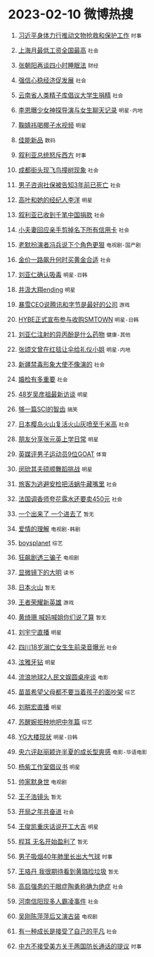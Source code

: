 # 2023-02-10 微博热搜 
1. [习近平身体力行推动文物抢救和保护工作](https://m.weibo.cn/search?containerid=100103type%3D1%26t%3D10%26q%3D%23%E4%B9%A0%E8%BF%91%E5%B9%B3%E8%BA%AB%E4%BD%93%E5%8A%9B%E8%A1%8C%E6%8E%A8%E5%8A%A8%E6%96%87%E7%89%A9%E6%8A%A2%E6%95%91%E5%92%8C%E4%BF%9D%E6%8A%A4%E5%B7%A5%E4%BD%9C%23&stream_entry_id=51&isnewpage=1&extparam=seat%3D1%26cate%3D10103%26dgr%3D0%26filter_type%3Drealtimehot%26pos%3D0%26c_type%3D51%26stream_entry_id%3D51%26display_time%3D1675969442%26pre_seqid%3D1675969442548031884115&luicode=10000011&lfid=106003type%3D25%26t%3D3%26disable_hot%3D1%26filter_type%3Drealtimehot) `时事` 

2. [上海月最低工资全国最高](https://m.weibo.cn/search?containerid=100103type%3D1%26t%3D10%26q%3D%23%E4%B8%8A%E6%B5%B7%E6%9C%88%E6%9C%80%E4%BD%8E%E5%B7%A5%E8%B5%84%E5%85%A8%E5%9B%BD%E6%9C%80%E9%AB%98%23&stream_entry_id=31&isnewpage=1&extparam=seat%3D1%26lcate%3D5001%26realpos%3D1%26dgr%3D0%26c_type%3D31%26filter_type%3Drealtimehot%26band_rank%3D1%26cate%3D5001%26q%3D%2523%25E4%25B8%258A%25E6%25B5%25B7%25E6%259C%2588%25E6%259C%2580%25E4%25BD%258E%25E5%25B7%25A5%25E8%25B5%2584%25E5%2585%25A8%25E5%259B%25BD%25E6%259C%2580%25E9%25AB%2598%2523%26pos%3D0%26flag%3D1%26stream_entry_id%3D31%26display_time%3D1675969442%26pre_seqid%3D1675969442548031884115&luicode=10000011&lfid=106003type%3D25%26t%3D3%26disable_hot%3D1%26filter_type%3Drealtimehot) `社会` 

3. [张朝阳再谈四小时睡眠法](https://m.weibo.cn/search?containerid=100103type%3D1%26t%3D10%26q%3D%23%E5%BC%A0%E6%9C%9D%E9%98%B3%E5%86%8D%E8%B0%88%E5%9B%9B%E5%B0%8F%E6%97%B6%E7%9D%A1%E7%9C%A0%E6%B3%95%23&stream_entry_id=31&isnewpage=1&extparam=seat%3D1%26lcate%3D5001%26realpos%3D2%26dgr%3D0%26c_type%3D31%26filter_type%3Drealtimehot%26band_rank%3D2%26cate%3D5001%26q%3D%2523%25E5%25BC%25A0%25E6%259C%259D%25E9%2598%25B3%25E5%2586%258D%25E8%25B0%2588%25E5%259B%259B%25E5%25B0%258F%25E6%2597%25B6%25E7%259D%25A1%25E7%259C%25A0%25E6%25B3%2595%2523%26pos%3D1%26flag%3D0%26stream_entry_id%3D31%26display_time%3D1675969442%26pre_seqid%3D1675969442548031884115&luicode=10000011&lfid=106003type%3D25%26t%3D3%26disable_hot%3D1%26filter_type%3Drealtimehot) `财经` 

4. [强信心稳经济促发展](https://m.weibo.cn/search?containerid=100103type%3D1%26t%3D10%26q%3D%23%E5%BC%BA%E4%BF%A1%E5%BF%83%E7%A8%B3%E7%BB%8F%E6%B5%8E%E4%BF%83%E5%8F%91%E5%B1%95%23&stream_entry_id=31&isnewpage=1&extparam=seat%3D1%26lcate%3D5001%26realpos%3D3%26dgr%3D0%26c_type%3D31%26filter_type%3Drealtimehot%26band_rank%3D3%26cate%3D5001%26q%3D%2523%25E5%25BC%25BA%25E4%25BF%25A1%25E5%25BF%2583%25E7%25A8%25B3%25E7%25BB%258F%25E6%25B5%258E%25E4%25BF%2583%25E5%258F%2591%25E5%25B1%2595%2523%26pos%3D2%26flag%3D0%26stream_entry_id%3D31%26display_time%3D1675969442%26pre_seqid%3D1675969442548031884115&luicode=10000011&lfid=106003type%3D25%26t%3D3%26disable_hot%3D1%26filter_type%3Drealtimehot) `社会` 

5. [云南省人类精子库倡议大学生捐精](https://m.weibo.cn/search?containerid=100103type%3D1%26t%3D10%26q%3D%23%E4%BA%91%E5%8D%97%E7%9C%81%E4%BA%BA%E7%B1%BB%E7%B2%BE%E5%AD%90%E5%BA%93%E5%80%A1%E8%AE%AE%E5%A4%A7%E5%AD%A6%E7%94%9F%E6%8D%90%E7%B2%BE%23&stream_entry_id=31&isnewpage=1&extparam=seat%3D1%26lcate%3D5001%26realpos%3D4%26dgr%3D0%26c_type%3D31%26filter_type%3Drealtimehot%26band_rank%3D4%26cate%3D5001%26q%3D%2523%25E4%25BA%2591%25E5%258D%2597%25E7%259C%2581%25E4%25BA%25BA%25E7%25B1%25BB%25E7%25B2%25BE%25E5%25AD%2590%25E5%25BA%2593%25E5%2580%25A1%25E8%25AE%25AE%25E5%25A4%25A7%25E5%25AD%25A6%25E7%2594%259F%25E6%258D%2590%25E7%25B2%25BE%2523%26pos%3D3%26flag%3D2%26stream_entry_id%3D31%26display_time%3D1675969442%26pre_seqid%3D1675969442548031884115&luicode=10000011&lfid=106003type%3D25%26t%3D3%26disable_hot%3D1%26filter_type%3Drealtimehot) `社会` 

6. [李恩曝少女神探导演与女生聊天记录](https://m.weibo.cn/search?containerid=100103type%3D1%26t%3D10%26q%3D%23%E6%9D%8E%E6%81%A9%E6%9B%9D%E5%B0%91%E5%A5%B3%E7%A5%9E%E6%8E%A2%E5%AF%BC%E6%BC%94%E4%B8%8E%E5%A5%B3%E7%94%9F%E8%81%8A%E5%A4%A9%E8%AE%B0%E5%BD%95%23&stream_entry_id=31&isnewpage=1&extparam=seat%3D1%26lcate%3D5001%26realpos%3D5%26dgr%3D0%26c_type%3D31%26filter_type%3Drealtimehot%26band_rank%3D5%26cate%3D5001%26q%3D%2523%25E6%259D%258E%25E6%2581%25A9%25E6%259B%259D%25E5%25B0%2591%25E5%25A5%25B3%25E7%25A5%259E%25E6%258E%25A2%25E5%25AF%25BC%25E6%25BC%2594%25E4%25B8%258E%25E5%25A5%25B3%25E7%2594%259F%25E8%2581%258A%25E5%25A4%25A9%25E8%25AE%25B0%25E5%25BD%2595%2523%26pos%3D4%26flag%3D0%26stream_entry_id%3D31%26display_time%3D1675969442%26pre_seqid%3D1675969442548031884115&luicode=10000011&lfid=106003type%3D25%26t%3D3%26disable_hot%3D1%26filter_type%3Drealtimehot) `明星-内地` 

7. [鞠婧祎喝椰子水视频](https://m.weibo.cn/search?containerid=100103type%3D1%26t%3D10%26q%3D%23%E9%9E%A0%E5%A9%A7%E7%A5%8E%E5%96%9D%E6%A4%B0%E5%AD%90%E6%B0%B4%E8%A7%86%E9%A2%91%23&stream_entry_id=31&isnewpage=1&extparam=seat%3D1%26lcate%3D5001%26realpos%3D6%26dgr%3D0%26c_type%3D31%26filter_type%3Drealtimehot%26band_rank%3D6%26cate%3D5001%26q%3D%2523%25E9%259E%25A0%25E5%25A9%25A7%25E7%25A5%258E%25E5%2596%259D%25E6%25A4%25B0%25E5%25AD%2590%25E6%25B0%25B4%25E8%25A7%2586%25E9%25A2%2591%2523%26pos%3D5%26flag%3D0%26stream_entry_id%3D31%26display_time%3D1675969442%26pre_seqid%3D1675969442548031884115&luicode=10000011&lfid=106003type%3D25%26t%3D3%26disable_hot%3D1%26filter_type%3Drealtimehot) `明星` 

8. [佳能新品](https://m.weibo.cn/search?containerid=100103type%3D1%26t%3D10%26q%3D%23%E4%BD%B3%E8%83%BD%E6%96%B0%E5%93%81%23&stream_entry_id=31&isnewpage=1&extparam=seat%3D1%26topic_ad%3D1%26dgr%3D0%26lcate%3D5001%26filter_type%3Drealtimehot%26c_type%3D31%26band_rank%3D7%26cate%3D5001%26adid%3D179567%26q%3D%2523%25E4%25BD%25B3%25E8%2583%25BD%25E6%2596%25B0%25E5%2593%2581%2523%26pos%3D6%26stream_entry_id%3D31%26display_time%3D1675969442%26pre_seqid%3D1675969442548031884115&luicode=10000011&lfid=106003type%3D25%26t%3D3%26disable_hot%3D1%26filter_type%3Drealtimehot) `数码` 

9. [叙利亚总统怒斥西方](https://m.weibo.cn/search?containerid=100103type%3D1%26t%3D10%26q%3D%23%E5%8F%99%E5%88%A9%E4%BA%9A%E6%80%BB%E7%BB%9F%E6%80%92%E6%96%A5%E8%A5%BF%E6%96%B9%23&stream_entry_id=31&isnewpage=1&extparam=seat%3D1%26lcate%3D5001%26realpos%3D7%26dgr%3D0%26c_type%3D31%26filter_type%3Drealtimehot%26band_rank%3D7%26cate%3D5001%26q%3D%2523%25E5%258F%2599%25E5%2588%25A9%25E4%25BA%259A%25E6%2580%25BB%25E7%25BB%259F%25E6%2580%2592%25E6%2596%25A5%25E8%25A5%25BF%25E6%2596%25B9%2523%26pos%3D7%26flag%3D1%26stream_entry_id%3D31%26display_time%3D1675969442%26pre_seqid%3D1675969442548031884115&luicode=10000011&lfid=106003type%3D25%26t%3D3%26disable_hot%3D1%26filter_type%3Drealtimehot) `时事` 

10. [成都街头现飞鸟撞树现象](https://m.weibo.cn/search?containerid=100103type%3D1%26t%3D10%26q%3D%23%E6%88%90%E9%83%BD%E8%A1%97%E5%A4%B4%E7%8E%B0%E9%A3%9E%E9%B8%9F%E6%92%9E%E6%A0%91%E7%8E%B0%E8%B1%A1%23&stream_entry_id=31&isnewpage=1&extparam=seat%3D1%26lcate%3D5001%26realpos%3D8%26dgr%3D0%26c_type%3D31%26filter_type%3Drealtimehot%26band_rank%3D8%26cate%3D5001%26q%3D%2523%25E6%2588%2590%25E9%2583%25BD%25E8%25A1%2597%25E5%25A4%25B4%25E7%258E%25B0%25E9%25A3%259E%25E9%25B8%259F%25E6%2592%259E%25E6%25A0%2591%25E7%258E%25B0%25E8%25B1%25A1%2523%26pos%3D8%26flag%3D0%26stream_entry_id%3D31%26display_time%3D1675969442%26pre_seqid%3D1675969442548031884115&luicode=10000011&lfid=106003type%3D25%26t%3D3%26disable_hot%3D1%26filter_type%3Drealtimehot) `社会` 

11. [男子咨询社保被告知3年前已死亡](https://m.weibo.cn/search?containerid=100103type%3D1%26t%3D10%26q%3D%23%E7%94%B7%E5%AD%90%E5%92%A8%E8%AF%A2%E7%A4%BE%E4%BF%9D%E8%A2%AB%E5%91%8A%E7%9F%A53%E5%B9%B4%E5%89%8D%E5%B7%B2%E6%AD%BB%E4%BA%A1%23&stream_entry_id=31&isnewpage=1&extparam=seat%3D1%26lcate%3D5001%26realpos%3D9%26dgr%3D0%26c_type%3D31%26filter_type%3Drealtimehot%26band_rank%3D9%26cate%3D5001%26q%3D%2523%25E7%2594%25B7%25E5%25AD%2590%25E5%2592%25A8%25E8%25AF%25A2%25E7%25A4%25BE%25E4%25BF%259D%25E8%25A2%25AB%25E5%2591%258A%25E7%259F%25A53%25E5%25B9%25B4%25E5%2589%258D%25E5%25B7%25B2%25E6%25AD%25BB%25E4%25BA%25A1%2523%26pos%3D9%26flag%3D0%26stream_entry_id%3D31%26display_time%3D1675969442%26pre_seqid%3D1675969442548031884115&luicode=10000011&lfid=106003type%3D25%26t%3D3%26disable_hot%3D1%26filter_type%3Drealtimehot) `社会` 

12. [高叶和她的经纪人李洋](https://m.weibo.cn/search?containerid=100103type%3D1%26t%3D10%26q%3D%23%E9%AB%98%E5%8F%B6%E5%92%8C%E5%A5%B9%E7%9A%84%E7%BB%8F%E7%BA%AA%E4%BA%BA%E6%9D%8E%E6%B4%8B%23&stream_entry_id=31&isnewpage=1&extparam=seat%3D1%26lcate%3D5001%26realpos%3D10%26dgr%3D0%26c_type%3D31%26filter_type%3Drealtimehot%26band_rank%3D10%26cate%3D5001%26q%3D%2523%25E9%25AB%2598%25E5%258F%25B6%25E5%2592%258C%25E5%25A5%25B9%25E7%259A%2584%25E7%25BB%258F%25E7%25BA%25AA%25E4%25BA%25BA%25E6%259D%258E%25E6%25B4%258B%2523%26pos%3D10%26flag%3D2%26stream_entry_id%3D31%26display_time%3D1675969442%26pre_seqid%3D1675969442548031884115&luicode=10000011&lfid=106003type%3D25%26t%3D3%26disable_hot%3D1%26filter_type%3Drealtimehot) `明星` 

13. [叙利亚已收到千笔中国捐款](https://m.weibo.cn/search?containerid=100103type%3D1%26t%3D10%26q%3D%23%E5%8F%99%E5%88%A9%E4%BA%9A%E5%B7%B2%E6%94%B6%E5%88%B0%E5%8D%83%E7%AC%94%E4%B8%AD%E5%9B%BD%E6%8D%90%E6%AC%BE%23&stream_entry_id=31&isnewpage=1&extparam=seat%3D1%26lcate%3D5001%26realpos%3D11%26dgr%3D0%26c_type%3D31%26filter_type%3Drealtimehot%26band_rank%3D11%26cate%3D5001%26q%3D%2523%25E5%258F%2599%25E5%2588%25A9%25E4%25BA%259A%25E5%25B7%25B2%25E6%2594%25B6%25E5%2588%25B0%25E5%258D%2583%25E7%25AC%2594%25E4%25B8%25AD%25E5%259B%25BD%25E6%258D%2590%25E6%25AC%25BE%2523%26pos%3D11%26flag%3D0%26stream_entry_id%3D31%26display_time%3D1675969442%26pre_seqid%3D1675969442548031884115&luicode=10000011&lfid=106003type%3D25%26t%3D3%26disable_hot%3D1%26filter_type%3Drealtimehot) `社会` 

14. [小夫妻回应亲手剪掉名下所有信用卡](https://m.weibo.cn/search?containerid=100103type%3D1%26t%3D10%26q%3D%23%E5%B0%8F%E5%A4%AB%E5%A6%BB%E5%9B%9E%E5%BA%94%E4%BA%B2%E6%89%8B%E5%89%AA%E6%8E%89%E5%90%8D%E4%B8%8B%E6%89%80%E6%9C%89%E4%BF%A1%E7%94%A8%E5%8D%A1%23&stream_entry_id=31&isnewpage=1&extparam=seat%3D1%26lcate%3D5001%26realpos%3D12%26dgr%3D0%26c_type%3D31%26filter_type%3Drealtimehot%26band_rank%3D12%26cate%3D5001%26q%3D%2523%25E5%25B0%258F%25E5%25A4%25AB%25E5%25A6%25BB%25E5%259B%259E%25E5%25BA%2594%25E4%25BA%25B2%25E6%2589%258B%25E5%2589%25AA%25E6%258E%2589%25E5%2590%258D%25E4%25B8%258B%25E6%2589%2580%25E6%259C%2589%25E4%25BF%25A1%25E7%2594%25A8%25E5%258D%25A1%2523%26pos%3D12%26flag%3D0%26stream_entry_id%3D31%26display_time%3D1675969442%26pre_seqid%3D1675969442548031884115&luicode=10000011&lfid=106003type%3D25%26t%3D3%26disable_hot%3D1%26filter_type%3Drealtimehot) `社会` 

15. [老默扮演者冯兵说下个角色更狠](https://m.weibo.cn/search?containerid=100103type%3D1%26t%3D10%26q%3D%23%E8%80%81%E9%BB%98%E6%89%AE%E6%BC%94%E8%80%85%E5%86%AF%E5%85%B5%E8%AF%B4%E4%B8%8B%E4%B8%AA%E8%A7%92%E8%89%B2%E6%9B%B4%E7%8B%A0%23&stream_entry_id=31&isnewpage=1&extparam=seat%3D1%26lcate%3D5001%26realpos%3D13%26dgr%3D0%26c_type%3D31%26filter_type%3Drealtimehot%26band_rank%3D13%26cate%3D5001%26q%3D%2523%25E8%2580%2581%25E9%25BB%2598%25E6%2589%25AE%25E6%25BC%2594%25E8%2580%2585%25E5%2586%25AF%25E5%2585%25B5%25E8%25AF%25B4%25E4%25B8%258B%25E4%25B8%25AA%25E8%25A7%2592%25E8%2589%25B2%25E6%259B%25B4%25E7%258B%25A0%2523%26pos%3D13%26flag%3D0%26stream_entry_id%3D31%26display_time%3D1675969442%26pre_seqid%3D1675969442548031884115&luicode=10000011&lfid=106003type%3D25%26t%3D3%26disable_hot%3D1%26filter_type%3Drealtimehot) `电视剧-国产剧` 

16. [金价一路飙升何时买黄金合适](https://m.weibo.cn/search?containerid=100103type%3D1%26t%3D10%26q%3D%23%E9%87%91%E4%BB%B7%E4%B8%80%E8%B7%AF%E9%A3%99%E5%8D%87%E4%BD%95%E6%97%B6%E4%B9%B0%E9%BB%84%E9%87%91%E5%90%88%E9%80%82%23&stream_entry_id=31&isnewpage=1&extparam=seat%3D1%26lcate%3D5001%26realpos%3D14%26dgr%3D0%26c_type%3D31%26filter_type%3Drealtimehot%26band_rank%3D14%26cate%3D5001%26q%3D%2523%25E9%2587%2591%25E4%25BB%25B7%25E4%25B8%2580%25E8%25B7%25AF%25E9%25A3%2599%25E5%258D%2587%25E4%25BD%2595%25E6%2597%25B6%25E4%25B9%25B0%25E9%25BB%2584%25E9%2587%2591%25E5%2590%2588%25E9%2580%2582%2523%26pos%3D14%26flag%3D0%26stream_entry_id%3D31%26display_time%3D1675969442%26pre_seqid%3D1675969442548031884115&luicode=10000011&lfid=106003type%3D25%26t%3D3%26disable_hot%3D1%26filter_type%3Drealtimehot) `社会` 

17. [刘亚仁确认吸毒](https://m.weibo.cn/search?containerid=100103type%3D1%26t%3D10%26q%3D%23%E5%88%98%E4%BA%9A%E4%BB%81%E7%A1%AE%E8%AE%A4%E5%90%B8%E6%AF%92%23&stream_entry_id=31&isnewpage=1&extparam=seat%3D1%26lcate%3D5001%26realpos%3D15%26dgr%3D0%26c_type%3D31%26filter_type%3Drealtimehot%26band_rank%3D15%26cate%3D5001%26q%3D%2523%25E5%2588%2598%25E4%25BA%259A%25E4%25BB%2581%25E7%25A1%25AE%25E8%25AE%25A4%25E5%2590%25B8%25E6%25AF%2592%2523%26pos%3D15%26flag%3D2%26stream_entry_id%3D31%26display_time%3D1675969442%26pre_seqid%3D1675969442548031884115&luicode=10000011&lfid=106003type%3D25%26t%3D3%26disable_hot%3D1%26filter_type%3Drealtimehot) `明星-日韩` 

18. [井汲大翔ending](https://m.weibo.cn/search?containerid=100103type%3D1%26t%3D10%26q%3D%23%E4%BA%95%E6%B1%B2%E5%A4%A7%E7%BF%94ending%23&stream_entry_id=31&isnewpage=1&extparam=seat%3D1%26lcate%3D5001%26realpos%3D16%26dgr%3D0%26c_type%3D31%26filter_type%3Drealtimehot%26band_rank%3D16%26cate%3D5001%26q%3D%2523%25E4%25BA%2595%25E6%25B1%25B2%25E5%25A4%25A7%25E7%25BF%2594ending%2523%26pos%3D16%26flag%3D0%26stream_entry_id%3D31%26display_time%3D1675969442%26pre_seqid%3D1675969442548031884115&luicode=10000011&lfid=106003type%3D25%26t%3D3%26disable_hot%3D1%26filter_type%3Drealtimehot) `明星` 

19. [暴雪CEO说腾讯和字节是最好的公司](https://m.weibo.cn/search?containerid=100103type%3D1%26t%3D10%26q%3D%23%E6%9A%B4%E9%9B%AACEO%E8%AF%B4%E8%85%BE%E8%AE%AF%E5%92%8C%E5%AD%97%E8%8A%82%E6%98%AF%E6%9C%80%E5%A5%BD%E7%9A%84%E5%85%AC%E5%8F%B8%23&stream_entry_id=31&isnewpage=1&extparam=seat%3D1%26lcate%3D5001%26realpos%3D17%26dgr%3D0%26c_type%3D31%26filter_type%3Drealtimehot%26band_rank%3D17%26cate%3D5001%26q%3D%2523%25E6%259A%25B4%25E9%259B%25AACEO%25E8%25AF%25B4%25E8%2585%25BE%25E8%25AE%25AF%25E5%2592%258C%25E5%25AD%2597%25E8%258A%2582%25E6%2598%25AF%25E6%259C%2580%25E5%25A5%25BD%25E7%259A%2584%25E5%2585%25AC%25E5%258F%25B8%2523%26pos%3D17%26flag%3D0%26stream_entry_id%3D31%26display_time%3D1675969442%26pre_seqid%3D1675969442548031884115&luicode=10000011&lfid=106003type%3D25%26t%3D3%26disable_hot%3D1%26filter_type%3Drealtimehot) `游戏` 

20. [HYBE正式宣布参与收购SMTOWN](https://m.weibo.cn/search?containerid=100103type%3D1%26t%3D10%26q%3D%23HYBE%E6%AD%A3%E5%BC%8F%E5%AE%A3%E5%B8%83%E5%8F%82%E4%B8%8E%E6%94%B6%E8%B4%ADSMTOWN%23&stream_entry_id=31&isnewpage=1&extparam=seat%3D1%26lcate%3D5001%26realpos%3D18%26dgr%3D0%26c_type%3D31%26filter_type%3Drealtimehot%26band_rank%3D18%26cate%3D5001%26q%3D%2523HYBE%25E6%25AD%25A3%25E5%25BC%258F%25E5%25AE%25A3%25E5%25B8%2583%25E5%258F%2582%25E4%25B8%258E%25E6%2594%25B6%25E8%25B4%25ADSMTOWN%2523%26pos%3D18%26flag%3D0%26stream_entry_id%3D31%26display_time%3D1675969442%26pre_seqid%3D1675969442548031884115&luicode=10000011&lfid=106003type%3D25%26t%3D3%26disable_hot%3D1%26filter_type%3Drealtimehot) `明星-日韩` 

21. [刘亚仁注射的异丙酚是什么药物](https://m.weibo.cn/search?containerid=100103type%3D1%26t%3D10%26q%3D%23%E5%88%98%E4%BA%9A%E4%BB%81%E6%B3%A8%E5%B0%84%E7%9A%84%E5%BC%82%E4%B8%99%E9%85%9A%E6%98%AF%E4%BB%80%E4%B9%88%E8%8D%AF%E7%89%A9%23&stream_entry_id=31&isnewpage=1&extparam=seat%3D1%26lcate%3D5001%26realpos%3D19%26dgr%3D0%26c_type%3D31%26filter_type%3Drealtimehot%26band_rank%3D19%26cate%3D5001%26q%3D%2523%25E5%2588%2598%25E4%25BA%259A%25E4%25BB%2581%25E6%25B3%25A8%25E5%25B0%2584%25E7%259A%2584%25E5%25BC%2582%25E4%25B8%2599%25E9%2585%259A%25E6%2598%25AF%25E4%25BB%2580%25E4%25B9%2588%25E8%258D%25AF%25E7%2589%25A9%2523%26pos%3D19%26flag%3D0%26stream_entry_id%3D31%26display_time%3D1675969442%26pre_seqid%3D1675969442548031884115&luicode=10000011&lfid=106003type%3D25%26t%3D3%26disable_hot%3D1%26filter_type%3Drealtimehot) `健康-其他` 

22. [张颂文曾在红毯让伞给礼仪小姐](https://m.weibo.cn/search?containerid=100103type%3D1%26t%3D10%26q%3D%23%E5%BC%A0%E9%A2%82%E6%96%87%E6%9B%BE%E5%9C%A8%E7%BA%A2%E6%AF%AF%E8%AE%A9%E4%BC%9E%E7%BB%99%E7%A4%BC%E4%BB%AA%E5%B0%8F%E5%A7%90%23&stream_entry_id=31&isnewpage=1&extparam=seat%3D1%26lcate%3D5001%26realpos%3D20%26dgr%3D0%26c_type%3D31%26filter_type%3Drealtimehot%26band_rank%3D20%26cate%3D5001%26q%3D%2523%25E5%25BC%25A0%25E9%25A2%2582%25E6%2596%2587%25E6%259B%25BE%25E5%259C%25A8%25E7%25BA%25A2%25E6%25AF%25AF%25E8%25AE%25A9%25E4%25BC%259E%25E7%25BB%2599%25E7%25A4%25BC%25E4%25BB%25AA%25E5%25B0%258F%25E5%25A7%2590%2523%26pos%3D20%26flag%3D0%26stream_entry_id%3D31%26display_time%3D1675969442%26pre_seqid%3D1675969442548031884115&luicode=10000011&lfid=106003type%3D25%26t%3D3%26disable_hot%3D1%26filter_type%3Drealtimehot) `明星-内地` 

23. [新疆禁毒形象大使不像演的](https://m.weibo.cn/search?containerid=100103type%3D1%26t%3D10%26q%3D%23%E6%96%B0%E7%96%86%E7%A6%81%E6%AF%92%E5%BD%A2%E8%B1%A1%E5%A4%A7%E4%BD%BF%E4%B8%8D%E5%83%8F%E6%BC%94%E7%9A%84%23&stream_entry_id=31&isnewpage=1&extparam=seat%3D1%26lcate%3D5001%26realpos%3D21%26dgr%3D0%26c_type%3D31%26filter_type%3Drealtimehot%26band_rank%3D21%26cate%3D5001%26q%3D%2523%25E6%2596%25B0%25E7%2596%2586%25E7%25A6%2581%25E6%25AF%2592%25E5%25BD%25A2%25E8%25B1%25A1%25E5%25A4%25A7%25E4%25BD%25BF%25E4%25B8%258D%25E5%2583%258F%25E6%25BC%2594%25E7%259A%2584%2523%26pos%3D21%26flag%3D2%26stream_entry_id%3D31%26display_time%3D1675969442%26pre_seqid%3D1675969442548031884115&luicode=10000011&lfid=106003type%3D25%26t%3D3%26disable_hot%3D1%26filter_type%3Drealtimehot) `社会` 

24. [婚检有多重要](https://m.weibo.cn/search?containerid=100103type%3D1%26t%3D10%26q%3D%23%E5%A9%9A%E6%A3%80%E6%9C%89%E5%A4%9A%E9%87%8D%E8%A6%81%23&stream_entry_id=31&isnewpage=1&extparam=seat%3D1%26lcate%3D5001%26realpos%3D22%26dgr%3D0%26c_type%3D31%26filter_type%3Drealtimehot%26band_rank%3D22%26cate%3D5001%26q%3D%2523%25E5%25A9%259A%25E6%25A3%2580%25E6%259C%2589%25E5%25A4%259A%25E9%2587%258D%25E8%25A6%2581%2523%26pos%3D22%26flag%3D0%26stream_entry_id%3D31%26display_time%3D1675969442%26pre_seqid%3D1675969442548031884115&luicode=10000011&lfid=106003type%3D25%26t%3D3%26disable_hot%3D1%26filter_type%3Drealtimehot) `社会` 

25. [48岁吴彦祖最新访谈](https://m.weibo.cn/search?containerid=100103type%3D1%26t%3D10%26q%3D%2348%E5%B2%81%E5%90%B4%E5%BD%A6%E7%A5%96%E6%9C%80%E6%96%B0%E8%AE%BF%E8%B0%88%23&stream_entry_id=31&isnewpage=1&extparam=seat%3D1%26lcate%3D5001%26realpos%3D23%26dgr%3D0%26c_type%3D31%26filter_type%3Drealtimehot%26band_rank%3D23%26cate%3D5001%26q%3D%252348%25E5%25B2%2581%25E5%2590%25B4%25E5%25BD%25A6%25E7%25A5%2596%25E6%259C%2580%25E6%2596%25B0%25E8%25AE%25BF%25E8%25B0%2588%2523%26pos%3D23%26flag%3D0%26stream_entry_id%3D31%26display_time%3D1675969442%26pre_seqid%3D1675969442548031884115&luicode=10000011&lfid=106003type%3D25%26t%3D3%26disable_hot%3D1%26filter_type%3Drealtimehot) `明星` 

26. [够一篇SCI的智齿](https://m.weibo.cn/search?containerid=100103type%3D1%26t%3D10%26q%3D%23%E5%A4%9F%E4%B8%80%E7%AF%87SCI%E7%9A%84%E6%99%BA%E9%BD%BF%23&stream_entry_id=31&isnewpage=1&extparam=seat%3D1%26lcate%3D5001%26realpos%3D24%26dgr%3D0%26c_type%3D31%26filter_type%3Drealtimehot%26band_rank%3D24%26cate%3D5001%26q%3D%2523%25E5%25A4%259F%25E4%25B8%2580%25E7%25AF%2587SCI%25E7%259A%2584%25E6%2599%25BA%25E9%25BD%25BF%2523%26pos%3D24%26flag%3D0%26stream_entry_id%3D31%26display_time%3D1675969442%26pre_seqid%3D1675969442548031884115&luicode=10000011&lfid=106003type%3D25%26t%3D3%26disable_hot%3D1%26filter_type%3Drealtimehot) `搞笑` 

27. [日本樱岛火山复活火山灰喷至千米高](https://m.weibo.cn/search?containerid=100103type%3D1%26t%3D10%26q%3D%23%E6%97%A5%E6%9C%AC%E6%A8%B1%E5%B2%9B%E7%81%AB%E5%B1%B1%E5%A4%8D%E6%B4%BB%E7%81%AB%E5%B1%B1%E7%81%B0%E5%96%B7%E8%87%B3%E5%8D%83%E7%B1%B3%E9%AB%98%23&stream_entry_id=31&isnewpage=1&extparam=seat%3D1%26lcate%3D5001%26realpos%3D25%26dgr%3D0%26c_type%3D31%26filter_type%3Drealtimehot%26band_rank%3D25%26cate%3D5001%26q%3D%2523%25E6%2597%25A5%25E6%259C%25AC%25E6%25A8%25B1%25E5%25B2%259B%25E7%2581%25AB%25E5%25B1%25B1%25E5%25A4%258D%25E6%25B4%25BB%25E7%2581%25AB%25E5%25B1%25B1%25E7%2581%25B0%25E5%2596%25B7%25E8%2587%25B3%25E5%258D%2583%25E7%25B1%25B3%25E9%25AB%2598%2523%26pos%3D25%26flag%3D0%26stream_entry_id%3D31%26display_time%3D1675969442%26pre_seqid%3D1675969442548031884115&luicode=10000011&lfid=106003type%3D25%26t%3D3%26disable_hot%3D1%26filter_type%3Drealtimehot) `社会` 

28. [朋友分享张元英上学日常](https://m.weibo.cn/search?containerid=100103type%3D1%26t%3D10%26q%3D%23%E6%9C%8B%E5%8F%8B%E5%88%86%E4%BA%AB%E5%BC%A0%E5%85%83%E8%8B%B1%E4%B8%8A%E5%AD%A6%E6%97%A5%E5%B8%B8%23&stream_entry_id=31&isnewpage=1&extparam=seat%3D1%26lcate%3D5001%26realpos%3D26%26dgr%3D0%26c_type%3D31%26filter_type%3Drealtimehot%26band_rank%3D26%26cate%3D5001%26q%3D%2523%25E6%259C%258B%25E5%258F%258B%25E5%2588%2586%25E4%25BA%25AB%25E5%25BC%25A0%25E5%2585%2583%25E8%258B%25B1%25E4%25B8%258A%25E5%25AD%25A6%25E6%2597%25A5%25E5%25B8%25B8%2523%26pos%3D26%26flag%3D0%26stream_entry_id%3D31%26display_time%3D1675969442%26pre_seqid%3D1675969442548031884115&luicode=10000011&lfid=106003type%3D25%26t%3D3%26disable_hot%3D1%26filter_type%3Drealtimehot) `明星` 

29. [英媒评男子运动员9位GOAT](https://m.weibo.cn/search?containerid=100103type%3D1%26t%3D10%26q%3D%23%E8%8B%B1%E5%AA%92%E8%AF%84%E7%94%B7%E5%AD%90%E8%BF%90%E5%8A%A8%E5%91%989%E4%BD%8DGOAT%23&stream_entry_id=31&isnewpage=1&extparam=seat%3D1%26lcate%3D5001%26realpos%3D27%26dgr%3D0%26c_type%3D31%26filter_type%3Drealtimehot%26band_rank%3D27%26cate%3D5001%26q%3D%2523%25E8%258B%25B1%25E5%25AA%2592%25E8%25AF%2584%25E7%2594%25B7%25E5%25AD%2590%25E8%25BF%2590%25E5%258A%25A8%25E5%2591%25989%25E4%25BD%258DGOAT%2523%26pos%3D27%26flag%3D0%26stream_entry_id%3D31%26display_time%3D1675969442%26pre_seqid%3D1675969442548031884115&luicode=10000011&lfid=106003type%3D25%26t%3D3%26disable_hot%3D1%26filter_type%3Drealtimehot) `体育` 

30. [闵玧其夫硕顺舞蹈挑战](https://m.weibo.cn/search?containerid=100103type%3D1%26t%3D10%26q%3D%23%E9%97%B5%E7%8E%A7%E5%85%B6%E5%A4%AB%E7%A1%95%E9%A1%BA%E8%88%9E%E8%B9%88%E6%8C%91%E6%88%98%23&stream_entry_id=31&isnewpage=1&extparam=seat%3D1%26lcate%3D5001%26realpos%3D28%26dgr%3D0%26c_type%3D31%26filter_type%3Drealtimehot%26band_rank%3D28%26cate%3D5001%26q%3D%2523%25E9%2597%25B5%25E7%258E%25A7%25E5%2585%25B6%25E5%25A4%25AB%25E7%25A1%2595%25E9%25A1%25BA%25E8%2588%259E%25E8%25B9%2588%25E6%258C%2591%25E6%2588%2598%2523%26pos%3D28%26flag%3D0%26stream_entry_id%3D31%26display_time%3D1675969442%26pre_seqid%3D1675969442548031884115&luicode=10000011&lfid=106003type%3D25%26t%3D3%26disable_hot%3D1%26filter_type%3Drealtimehot) `明星` 

31. [旅客为逃避安检把活蜗牛藏嘴里](https://m.weibo.cn/search?containerid=100103type%3D1%26t%3D10%26q%3D%23%E6%97%85%E5%AE%A2%E4%B8%BA%E9%80%83%E9%81%BF%E5%AE%89%E6%A3%80%E6%8A%8A%E6%B4%BB%E8%9C%97%E7%89%9B%E8%97%8F%E5%98%B4%E9%87%8C%23&stream_entry_id=31&isnewpage=1&extparam=seat%3D1%26lcate%3D5001%26realpos%3D29%26dgr%3D0%26c_type%3D31%26filter_type%3Drealtimehot%26band_rank%3D29%26cate%3D5001%26q%3D%2523%25E6%2597%2585%25E5%25AE%25A2%25E4%25B8%25BA%25E9%2580%2583%25E9%2581%25BF%25E5%25AE%2589%25E6%25A3%2580%25E6%258A%258A%25E6%25B4%25BB%25E8%259C%2597%25E7%2589%259B%25E8%2597%258F%25E5%2598%25B4%25E9%2587%258C%2523%26pos%3D29%26flag%3D0%26stream_entry_id%3D31%26display_time%3D1675969442%26pre_seqid%3D1675969442548031884115&luicode=10000011&lfid=106003type%3D25%26t%3D3%26disable_hot%3D1%26filter_type%3Drealtimehot) `社会` 

32. [法国调香师夸花露水还要卖450元](https://m.weibo.cn/search?containerid=100103type%3D1%26t%3D10%26q%3D%23%E6%B3%95%E5%9B%BD%E8%B0%83%E9%A6%99%E5%B8%88%E5%A4%B8%E8%8A%B1%E9%9C%B2%E6%B0%B4%E8%BF%98%E8%A6%81%E5%8D%96450%E5%85%83%23&stream_entry_id=31&isnewpage=1&extparam=seat%3D1%26lcate%3D5001%26realpos%3D30%26dgr%3D0%26c_type%3D31%26filter_type%3Drealtimehot%26band_rank%3D30%26cate%3D5001%26q%3D%2523%25E6%25B3%2595%25E5%259B%25BD%25E8%25B0%2583%25E9%25A6%2599%25E5%25B8%2588%25E5%25A4%25B8%25E8%258A%25B1%25E9%259C%25B2%25E6%25B0%25B4%25E8%25BF%2598%25E8%25A6%2581%25E5%258D%2596450%25E5%2585%2583%2523%26pos%3D30%26flag%3D0%26stream_entry_id%3D31%26display_time%3D1675969442%26pre_seqid%3D1675969442548031884115&luicode=10000011&lfid=106003type%3D25%26t%3D3%26disable_hot%3D1%26filter_type%3Drealtimehot) `社会` 

33. [一个出来了 一个进去了](https://m.weibo.cn/search?containerid=100103type%3D1%26t%3D10%26q%3D%E4%B8%80%E4%B8%AA%E5%87%BA%E6%9D%A5%E4%BA%86+%E4%B8%80%E4%B8%AA%E8%BF%9B%E5%8E%BB%E4%BA%86&stream_entry_id=31&isnewpage=1&extparam=seat%3D1%26lcate%3D5001%26realpos%3D31%26dgr%3D0%26c_type%3D31%26filter_type%3Drealtimehot%26band_rank%3D31%26cate%3D5001%26q%3D%25E4%25B8%2580%25E4%25B8%25AA%25E5%2587%25BA%25E6%259D%25A5%25E4%25BA%2586%2520%25E4%25B8%2580%25E4%25B8%25AA%25E8%25BF%259B%25E5%258E%25BB%25E4%25BA%2586%26pos%3D31%26flag%3D0%26stream_entry_id%3D31%26display_time%3D1675969442%26pre_seqid%3D1675969442548031884115&luicode=10000011&lfid=106003type%3D25%26t%3D3%26disable_hot%3D1%26filter_type%3Drealtimehot) `暂无` 

34. [爱情的理解](https://m.weibo.cn/search?containerid=100103type%3D1%26t%3D10%26q%3D%23%E7%88%B1%E6%83%85%E7%9A%84%E7%90%86%E8%A7%A3%23&stream_entry_id=31&isnewpage=1&extparam=seat%3D1%26lcate%3D5001%26realpos%3D32%26dgr%3D0%26c_type%3D31%26filter_type%3Drealtimehot%26band_rank%3D32%26cate%3D5001%26q%3D%2523%25E7%2588%25B1%25E6%2583%2585%25E7%259A%2584%25E7%2590%2586%25E8%25A7%25A3%2523%26pos%3D32%26flag%3D0%26stream_entry_id%3D31%26display_time%3D1675969442%26pre_seqid%3D1675969442548031884115&luicode=10000011&lfid=106003type%3D25%26t%3D3%26disable_hot%3D1%26filter_type%3Drealtimehot) `电视剧-韩剧` 

35. [boysplanet](https://m.weibo.cn/search?containerid=100103type%3D1%26t%3D10%26q%3D%23boysplanet%23&stream_entry_id=31&isnewpage=1&extparam=seat%3D1%26lcate%3D5001%26realpos%3D33%26dgr%3D0%26c_type%3D31%26filter_type%3Drealtimehot%26band_rank%3D33%26cate%3D5001%26q%3D%2523boysplanet%2523%26pos%3D33%26flag%3D0%26stream_entry_id%3D31%26display_time%3D1675969442%26pre_seqid%3D1675969442548031884115&luicode=10000011&lfid=106003type%3D25%26t%3D3%26disable_hot%3D1%26filter_type%3Drealtimehot) `综艺` 

36. [狂飙剧透三骗子](https://m.weibo.cn/search?containerid=100103type%3D1%26t%3D10%26q%3D%23%E7%8B%82%E9%A3%99%E5%89%A7%E9%80%8F%E4%B8%89%E9%AA%97%E5%AD%90%23&stream_entry_id=31&isnewpage=1&extparam=seat%3D1%26lcate%3D5001%26realpos%3D34%26dgr%3D0%26c_type%3D31%26filter_type%3Drealtimehot%26band_rank%3D34%26cate%3D5001%26q%3D%2523%25E7%258B%2582%25E9%25A3%2599%25E5%2589%25A7%25E9%2580%258F%25E4%25B8%2589%25E9%25AA%2597%25E5%25AD%2590%2523%26pos%3D34%26flag%3D0%26stream_entry_id%3D31%26display_time%3D1675969442%26pre_seqid%3D1675969442548031884115&luicode=10000011&lfid=106003type%3D25%26t%3D3%26disable_hot%3D1%26filter_type%3Drealtimehot) `电视剧` 

37. [显微镜下的大明](https://m.weibo.cn/search?containerid=100103type%3D1%26t%3D10%26q%3D%E6%98%BE%E5%BE%AE%E9%95%9C%E4%B8%8B%E7%9A%84%E5%A4%A7%E6%98%8E&stream_entry_id=31&isnewpage=1&extparam=seat%3D1%26lcate%3D5001%26realpos%3D35%26dgr%3D0%26c_type%3D31%26filter_type%3Drealtimehot%26band_rank%3D35%26cate%3D5001%26q%3D%25E6%2598%25BE%25E5%25BE%25AE%25E9%2595%259C%25E4%25B8%258B%25E7%259A%2584%25E5%25A4%25A7%25E6%2598%258E%26pos%3D35%26flag%3D0%26stream_entry_id%3D31%26display_time%3D1675969442%26pre_seqid%3D1675969442548031884115&luicode=10000011&lfid=106003type%3D25%26t%3D3%26disable_hot%3D1%26filter_type%3Drealtimehot) `读书` 

38. [日本火山](https://m.weibo.cn/search?containerid=100103type%3D1%26t%3D10%26q%3D%23%E6%97%A5%E6%9C%AC%E7%81%AB%E5%B1%B1%23&stream_entry_id=31&isnewpage=1&extparam=seat%3D1%26lcate%3D5001%26realpos%3D36%26dgr%3D0%26c_type%3D31%26filter_type%3Drealtimehot%26band_rank%3D36%26cate%3D5001%26q%3D%2523%25E6%2597%25A5%25E6%259C%25AC%25E7%2581%25AB%25E5%25B1%25B1%2523%26pos%3D36%26flag%3D0%26stream_entry_id%3D31%26display_time%3D1675969442%26pre_seqid%3D1675969442548031884115&luicode=10000011&lfid=106003type%3D25%26t%3D3%26disable_hot%3D1%26filter_type%3Drealtimehot) `暂无` 

39. [王者荣耀新英雄](https://m.weibo.cn/search?containerid=100103type%3D1%26t%3D10%26q%3D%23%E7%8E%8B%E8%80%85%E8%8D%A3%E8%80%80%E6%96%B0%E8%8B%B1%E9%9B%84%23&stream_entry_id=31&isnewpage=1&extparam=seat%3D1%26lcate%3D5001%26realpos%3D37%26dgr%3D0%26c_type%3D31%26filter_type%3Drealtimehot%26band_rank%3D37%26cate%3D5001%26q%3D%2523%25E7%258E%258B%25E8%2580%2585%25E8%258D%25A3%25E8%2580%2580%25E6%2596%25B0%25E8%258B%25B1%25E9%259B%2584%2523%26pos%3D37%26flag%3D0%26stream_entry_id%3D31%26display_time%3D1675969442%26pre_seqid%3D1675969442548031884115&luicode=10000011&lfid=106003type%3D25%26t%3D3%26disable_hot%3D1%26filter_type%3Drealtimehot) `游戏` 

40. [黄绮珊 喊妈喊姐你们说了算](https://m.weibo.cn/search?containerid=100103type%3D1%26t%3D10%26q%3D%E9%BB%84%E7%BB%AE%E7%8F%8A+%E5%96%8A%E5%A6%88%E5%96%8A%E5%A7%90%E4%BD%A0%E4%BB%AC%E8%AF%B4%E4%BA%86%E7%AE%97&stream_entry_id=31&isnewpage=1&extparam=seat%3D1%26lcate%3D5001%26realpos%3D38%26dgr%3D0%26c_type%3D31%26filter_type%3Drealtimehot%26band_rank%3D38%26cate%3D5001%26q%3D%25E9%25BB%2584%25E7%25BB%25AE%25E7%258F%258A%2520%25E5%2596%258A%25E5%25A6%2588%25E5%2596%258A%25E5%25A7%2590%25E4%25BD%25A0%25E4%25BB%25AC%25E8%25AF%25B4%25E4%25BA%2586%25E7%25AE%2597%26pos%3D38%26flag%3D0%26stream_entry_id%3D31%26display_time%3D1675969442%26pre_seqid%3D1675969442548031884115&luicode=10000011&lfid=106003type%3D25%26t%3D3%26disable_hot%3D1%26filter_type%3Drealtimehot) `暂无` 

41. [刘宇宁直播](https://m.weibo.cn/search?containerid=100103type%3D1%26t%3D10%26q%3D%23%E5%88%98%E5%AE%87%E5%AE%81%E7%9B%B4%E6%92%AD%23&stream_entry_id=31&isnewpage=1&extparam=seat%3D1%26lcate%3D5001%26realpos%3D39%26dgr%3D0%26c_type%3D31%26filter_type%3Drealtimehot%26band_rank%3D39%26cate%3D5001%26q%3D%2523%25E5%2588%2598%25E5%25AE%2587%25E5%25AE%2581%25E7%259B%25B4%25E6%2592%25AD%2523%26pos%3D39%26flag%3D0%26stream_entry_id%3D31%26display_time%3D1675969442%26pre_seqid%3D1675969442548031884115&luicode=10000011&lfid=106003type%3D25%26t%3D3%26disable_hot%3D1%26filter_type%3Drealtimehot) `明星` 

42. [四川18岁溺亡女生生前录音曝光](https://m.weibo.cn/search?containerid=100103type%3D1%26t%3D10%26q%3D%23%E5%9B%9B%E5%B7%9D18%E5%B2%81%E6%BA%BA%E4%BA%A1%E5%A5%B3%E7%94%9F%E7%94%9F%E5%89%8D%E5%BD%95%E9%9F%B3%E6%9B%9D%E5%85%89%23&stream_entry_id=31&isnewpage=1&extparam=seat%3D1%26lcate%3D5001%26realpos%3D40%26dgr%3D0%26c_type%3D31%26filter_type%3Drealtimehot%26band_rank%3D40%26cate%3D5001%26q%3D%2523%25E5%259B%259B%25E5%25B7%259D18%25E5%25B2%2581%25E6%25BA%25BA%25E4%25BA%25A1%25E5%25A5%25B3%25E7%2594%259F%25E7%2594%259F%25E5%2589%258D%25E5%25BD%2595%25E9%259F%25B3%25E6%259B%259D%25E5%2585%2589%2523%26pos%3D40%26flag%3D0%26stream_entry_id%3D31%26display_time%3D1675969442%26pre_seqid%3D1675969442548031884115&luicode=10000011&lfid=106003type%3D25%26t%3D3%26disable_hot%3D1%26filter_type%3Drealtimehot) `社会` 

43. [泫雅牙钻](https://m.weibo.cn/search?containerid=100103type%3D1%26t%3D10%26q%3D%23%E6%B3%AB%E9%9B%85%E7%89%99%E9%92%BB%23&stream_entry_id=31&isnewpage=1&extparam=seat%3D1%26lcate%3D5001%26realpos%3D41%26dgr%3D0%26c_type%3D31%26filter_type%3Drealtimehot%26band_rank%3D41%26cate%3D5001%26q%3D%2523%25E6%25B3%25AB%25E9%259B%2585%25E7%2589%2599%25E9%2592%25BB%2523%26pos%3D41%26flag%3D0%26stream_entry_id%3D31%26display_time%3D1675969442%26pre_seqid%3D1675969442548031884115&luicode=10000011&lfid=106003type%3D25%26t%3D3%26disable_hot%3D1%26filter_type%3Drealtimehot) `明星` 

44. [流浪地球2人民文娱圆桌座谈](https://m.weibo.cn/search?containerid=100103type%3D1%26t%3D10%26q%3D%23%E6%B5%81%E6%B5%AA%E5%9C%B0%E7%90%832%E4%BA%BA%E6%B0%91%E6%96%87%E5%A8%B1%E5%9C%86%E6%A1%8C%E5%BA%A7%E8%B0%88%23&stream_entry_id=31&isnewpage=1&extparam=seat%3D1%26lcate%3D5001%26realpos%3D42%26dgr%3D0%26c_type%3D31%26filter_type%3Drealtimehot%26band_rank%3D42%26cate%3D5001%26q%3D%2523%25E6%25B5%2581%25E6%25B5%25AA%25E5%259C%25B0%25E7%2590%25832%25E4%25BA%25BA%25E6%25B0%2591%25E6%2596%2587%25E5%25A8%25B1%25E5%259C%2586%25E6%25A1%258C%25E5%25BA%25A7%25E8%25B0%2588%2523%26pos%3D42%26flag%3D0%26stream_entry_id%3D31%26display_time%3D1675969442%26pre_seqid%3D1675969442548031884115&luicode=10000011&lfid=106003type%3D25%26t%3D3%26disable_hot%3D1%26filter_type%3Drealtimehot) `电影` 

45. [苗苗希望父母都不要当着孩子的面吵架](https://m.weibo.cn/search?containerid=100103type%3D1%26t%3D10%26q%3D%23%E8%8B%97%E8%8B%97%E5%B8%8C%E6%9C%9B%E7%88%B6%E6%AF%8D%E9%83%BD%E4%B8%8D%E8%A6%81%E5%BD%93%E7%9D%80%E5%AD%A9%E5%AD%90%E7%9A%84%E9%9D%A2%E5%90%B5%E6%9E%B6%23&stream_entry_id=31&isnewpage=1&extparam=seat%3D1%26lcate%3D5001%26realpos%3D43%26dgr%3D0%26c_type%3D31%26filter_type%3Drealtimehot%26band_rank%3D43%26cate%3D5001%26q%3D%2523%25E8%258B%2597%25E8%258B%2597%25E5%25B8%258C%25E6%259C%259B%25E7%2588%25B6%25E6%25AF%258D%25E9%2583%25BD%25E4%25B8%258D%25E8%25A6%2581%25E5%25BD%2593%25E7%259D%2580%25E5%25AD%25A9%25E5%25AD%2590%25E7%259A%2584%25E9%259D%25A2%25E5%2590%25B5%25E6%259E%25B6%2523%26pos%3D43%26flag%3D0%26stream_entry_id%3D31%26display_time%3D1675969442%26pre_seqid%3D1675969442548031884115&luicode=10000011&lfid=106003type%3D25%26t%3D3%26disable_hot%3D1%26filter_type%3Drealtimehot) `综艺` 

46. [刘畊宏直播](https://m.weibo.cn/search?containerid=100103type%3D1%26t%3D10%26q%3D%23%E5%88%98%E7%95%8A%E5%AE%8F%E7%9B%B4%E6%92%AD%23&stream_entry_id=31&isnewpage=1&extparam=seat%3D1%26lcate%3D5001%26realpos%3D44%26dgr%3D0%26c_type%3D31%26filter_type%3Drealtimehot%26band_rank%3D44%26cate%3D5001%26q%3D%2523%25E5%2588%2598%25E7%2595%258A%25E5%25AE%258F%25E7%259B%25B4%25E6%2592%25AD%2523%26pos%3D44%26flag%3D0%26stream_entry_id%3D31%26display_time%3D1675969442%26pre_seqid%3D1675969442548031884115&luicode=10000011&lfid=106003type%3D25%26t%3D3%26disable_hot%3D1%26filter_type%3Drealtimehot) `明星` 

47. [苏醒婉拒种地吧中年篇](https://m.weibo.cn/search?containerid=100103type%3D1%26t%3D10%26q%3D%23%E8%8B%8F%E9%86%92%E5%A9%89%E6%8B%92%E7%A7%8D%E5%9C%B0%E5%90%A7%E4%B8%AD%E5%B9%B4%E7%AF%87%23&stream_entry_id=31&isnewpage=1&extparam=seat%3D1%26lcate%3D5001%26realpos%3D45%26dgr%3D0%26c_type%3D31%26filter_type%3Drealtimehot%26band_rank%3D45%26cate%3D5001%26q%3D%2523%25E8%258B%258F%25E9%2586%2592%25E5%25A9%2589%25E6%258B%2592%25E7%25A7%258D%25E5%259C%25B0%25E5%2590%25A7%25E4%25B8%25AD%25E5%25B9%25B4%25E7%25AF%2587%2523%26pos%3D45%26flag%3D0%26stream_entry_id%3D31%26display_time%3D1675969442%26pre_seqid%3D1675969442548031884115&luicode=10000011&lfid=106003type%3D25%26t%3D3%26disable_hot%3D1%26filter_type%3Drealtimehot) `综艺` 

48. [YG大楼现状](https://m.weibo.cn/search?containerid=100103type%3D1%26t%3D10%26q%3D%23YG%E5%A4%A7%E6%A5%BC%E7%8E%B0%E7%8A%B6%23&stream_entry_id=31&isnewpage=1&extparam=seat%3D1%26lcate%3D5001%26realpos%3D46%26dgr%3D0%26c_type%3D31%26filter_type%3Drealtimehot%26band_rank%3D46%26cate%3D5001%26q%3D%2523YG%25E5%25A4%25A7%25E6%25A5%25BC%25E7%258E%25B0%25E7%258A%25B6%2523%26pos%3D46%26flag%3D0%26stream_entry_id%3D31%26display_time%3D1675969442%26pre_seqid%3D1675969442548031884115&luicode=10000011&lfid=106003type%3D25%26t%3D3%26disable_hot%3D1%26filter_type%3Drealtimehot) `明星-日韩` 

49. [央六评赵丽颖许半夏的成长型爽感](https://m.weibo.cn/search?containerid=100103type%3D1%26t%3D10%26q%3D%23%E5%A4%AE%E5%85%AD%E8%AF%84%E8%B5%B5%E4%B8%BD%E9%A2%96%E8%AE%B8%E5%8D%8A%E5%A4%8F%E7%9A%84%E6%88%90%E9%95%BF%E5%9E%8B%E7%88%BD%E6%84%9F%23&stream_entry_id=31&isnewpage=1&extparam=seat%3D1%26lcate%3D5001%26realpos%3D47%26dgr%3D0%26c_type%3D31%26filter_type%3Drealtimehot%26band_rank%3D47%26cate%3D5001%26q%3D%2523%25E5%25A4%25AE%25E5%2585%25AD%25E8%25AF%2584%25E8%25B5%25B5%25E4%25B8%25BD%25E9%25A2%2596%25E8%25AE%25B8%25E5%258D%258A%25E5%25A4%258F%25E7%259A%2584%25E6%2588%2590%25E9%2595%25BF%25E5%259E%258B%25E7%2588%25BD%25E6%2584%259F%2523%26pos%3D47%26flag%3D0%26stream_entry_id%3D31%26display_time%3D1675969442%26pre_seqid%3D1675969442548031884115&luicode=10000011&lfid=106003type%3D25%26t%3D3%26disable_hot%3D1%26filter_type%3Drealtimehot) `电影-华语电影` 

50. [杨紫工作室倡议书](https://m.weibo.cn/search?containerid=100103type%3D1%26t%3D10%26q%3D%23%E6%9D%A8%E7%B4%AB%E5%B7%A5%E4%BD%9C%E5%AE%A4%E5%80%A1%E8%AE%AE%E4%B9%A6%23&stream_entry_id=31&isnewpage=1&extparam=seat%3D1%26lcate%3D5001%26realpos%3D48%26dgr%3D0%26c_type%3D31%26filter_type%3Drealtimehot%26band_rank%3D48%26cate%3D5001%26q%3D%2523%25E6%259D%25A8%25E7%25B4%25AB%25E5%25B7%25A5%25E4%25BD%259C%25E5%25AE%25A4%25E5%2580%25A1%25E8%25AE%25AE%25E4%25B9%25A6%2523%26pos%3D48%26flag%3D0%26stream_entry_id%3D31%26display_time%3D1675969442%26pre_seqid%3D1675969442548031884115&luicode=10000011&lfid=106003type%3D25%26t%3D3%26disable_hot%3D1%26filter_type%3Drealtimehot) `明星` 

51. [帅家默身世](https://m.weibo.cn/search?containerid=100103type%3D1%26t%3D10%26q%3D%23%E5%B8%85%E5%AE%B6%E9%BB%98%E8%BA%AB%E4%B8%96%23&stream_entry_id=31&isnewpage=1&extparam=seat%3D1%26lcate%3D5001%26realpos%3D49%26dgr%3D0%26c_type%3D31%26filter_type%3Drealtimehot%26band_rank%3D49%26cate%3D5001%26q%3D%2523%25E5%25B8%2585%25E5%25AE%25B6%25E9%25BB%2598%25E8%25BA%25AB%25E4%25B8%2596%2523%26pos%3D49%26flag%3D0%26stream_entry_id%3D31%26display_time%3D1675969442%26pre_seqid%3D1675969442548031884115&luicode=10000011&lfid=106003type%3D25%26t%3D3%26disable_hot%3D1%26filter_type%3Drealtimehot) `电视剧` 

52. [王子浩镜头](https://m.weibo.cn/search?containerid=100103type%3D1%26t%3D10%26q%3D%E7%8E%8B%E5%AD%90%E6%B5%A9%E9%95%9C%E5%A4%B4&stream_entry_id=31&isnewpage=1&extparam=seat%3D1%26lcate%3D5001%26realpos%3D50%26dgr%3D0%26c_type%3D31%26filter_type%3Drealtimehot%26band_rank%3D50%26cate%3D5001%26q%3D%25E7%258E%258B%25E5%25AD%2590%25E6%25B5%25A9%25E9%2595%259C%25E5%25A4%25B4%26pos%3D50%26flag%3D0%26stream_entry_id%3D31%26display_time%3D1675969442%26pre_seqid%3D1675969442548031884115&luicode=10000011&lfid=106003type%3D25%26t%3D3%26disable_hot%3D1%26filter_type%3Drealtimehot) `暂无` 

53. [开局之年共奋进](https://m.weibo.cn/search?containerid=100103type%3D1%26t%3D10%26q%3D%23%E5%BC%80%E5%B1%80%E4%B9%8B%E5%B9%B4%E5%85%B1%E5%A5%8B%E8%BF%9B%23&stream_entry_id=51&isnewpage=1&extparam=seat%3D1%26c_type%3D51%26stream_entry_id%3D51%26cate%3D10103%26dgr%3D0%26filter_type%3Drealtimehot%26pos%3D0%26display_time%3D1675965889%26pre_seqid%3D1675965395043026553113&luicode=10000011&lfid=106003type%3D25%26t%3D3%26disable_hot%3D1%26filter_type%3Drealtimehot) `社会` 

54. [王俊凯重庆话说开工大吉](https://m.weibo.cn/search?containerid=100103type%3D1%26t%3D10%26q%3D%23%E7%8E%8B%E4%BF%8A%E5%87%AF%E9%87%8D%E5%BA%86%E8%AF%9D%E8%AF%B4%E5%BC%80%E5%B7%A5%E5%A4%A7%E5%90%89%23&stream_entry_id=31&isnewpage=1&extparam=seat%3D1%26c_type%3D31%26lcate%3D5001%26cate%3D5001%26dgr%3D0%26filter_type%3Drealtimehot%26flag%3D0%26realpos%3D45%26q%3D%2523%25E7%258E%258B%25E4%25BF%258A%25E5%2587%25AF%25E9%2587%258D%25E5%25BA%2586%25E8%25AF%259D%25E8%25AF%25B4%25E5%25BC%2580%25E5%25B7%25A5%25E5%25A4%25A7%25E5%2590%2589%2523%26pos%3D44%26stream_entry_id%3D31%26band_rank%3D45%26display_time%3D1675965889%26pre_seqid%3D1675965395043026553113&luicode=10000011&lfid=106003type%3D25%26t%3D3%26disable_hot%3D1%26filter_type%3Drealtimehot) `明星` 

55. [程耳 无名开始盈利了](https://m.weibo.cn/search?containerid=100103type%3D1%26t%3D10%26q%3D%E7%A8%8B%E8%80%B3+%E6%97%A0%E5%90%8D%E5%BC%80%E5%A7%8B%E7%9B%88%E5%88%A9%E4%BA%86&stream_entry_id=31&isnewpage=1&extparam=seat%3D1%26c_type%3D31%26lcate%3D5001%26cate%3D5001%26dgr%3D0%26filter_type%3Drealtimehot%26flag%3D0%26realpos%3D49%26q%3D%25E7%25A8%258B%25E8%2580%25B3%2520%25E6%2597%25A0%25E5%2590%258D%25E5%25BC%2580%25E5%25A7%258B%25E7%259B%2588%25E5%2588%25A9%25E4%25BA%2586%26pos%3D48%26stream_entry_id%3D31%26band_rank%3D49%26display_time%3D1675965889%26pre_seqid%3D1675965395043026553113&luicode=10000011&lfid=106003type%3D25%26t%3D3%26disable_hot%3D1%26filter_type%3Drealtimehot) `暂无` 

56. [男子吸烟40年肺里长出大气球](https://m.weibo.cn/search?containerid=100103type%3D1%26t%3D10%26q%3D%23%E7%94%B7%E5%AD%90%E5%90%B8%E7%83%9F40%E5%B9%B4%E8%82%BA%E9%87%8C%E9%95%BF%E5%87%BA%E5%A4%A7%E6%B0%94%E7%90%83%23&stream_entry_id=31&isnewpage=1&extparam=seat%3D1%26c_type%3D31%26lcate%3D5001%26cate%3D5001%26dgr%3D0%26filter_type%3Drealtimehot%26flag%3D1%26realpos%3D8%26q%3D%2523%25E7%2594%25B7%25E5%25AD%2590%25E5%2590%25B8%25E7%2583%259F40%25E5%25B9%25B4%25E8%2582%25BA%25E9%2587%258C%25E9%2595%25BF%25E5%2587%25BA%25E5%25A4%25A7%25E6%25B0%2594%25E7%2590%2583%2523%26pos%3D8%26stream_entry_id%3D31%26band_rank%3D8%26display_time%3D1675962260%26pre_seqid%3D16759622609540343394288&luicode=10000011&lfid=106003type%3D25%26t%3D3%26disable_hot%3D1%26filter_type%3Drealtimehot) `时事` 

57. [王珞丹 我很期待看到黄璐捡垃圾](https://m.weibo.cn/search?containerid=100103type%3D1%26t%3D10%26q%3D%E7%8E%8B%E7%8F%9E%E4%B8%B9+%E6%88%91%E5%BE%88%E6%9C%9F%E5%BE%85%E7%9C%8B%E5%88%B0%E9%BB%84%E7%92%90%E6%8D%A1%E5%9E%83%E5%9C%BE&stream_entry_id=31&isnewpage=1&extparam=seat%3D1%26c_type%3D31%26lcate%3D5001%26cate%3D5001%26dgr%3D0%26filter_type%3Drealtimehot%26flag%3D1%26realpos%3D33%26q%3D%25E7%258E%258B%25E7%258F%259E%25E4%25B8%25B9%2520%25E6%2588%2591%25E5%25BE%2588%25E6%259C%259F%25E5%25BE%2585%25E7%259C%258B%25E5%2588%25B0%25E9%25BB%2584%25E7%2592%2590%25E6%258D%25A1%25E5%259E%2583%25E5%259C%25BE%26pos%3D33%26stream_entry_id%3D31%26band_rank%3D33%26display_time%3D1675962260%26pre_seqid%3D16759622609540343394288&luicode=10000011&lfid=106003type%3D25%26t%3D3%26disable_hot%3D1%26filter_type%3Drealtimehot) `暂无` 

58. [高启强患的干眼症陶勇称确为绝症](https://m.weibo.cn/search?containerid=100103type%3D1%26t%3D10%26q%3D%23%E9%AB%98%E5%90%AF%E5%BC%BA%E6%82%A3%E7%9A%84%E5%B9%B2%E7%9C%BC%E7%97%87%E9%99%B6%E5%8B%87%E7%A7%B0%E7%A1%AE%E4%B8%BA%E7%BB%9D%E7%97%87%23&stream_entry_id=31&isnewpage=1&extparam=seat%3D1%26c_type%3D31%26lcate%3D5001%26cate%3D5001%26dgr%3D0%26filter_type%3Drealtimehot%26flag%3D0%26realpos%3D50%26q%3D%2523%25E9%25AB%2598%25E5%2590%25AF%25E5%25BC%25BA%25E6%2582%25A3%25E7%259A%2584%25E5%25B9%25B2%25E7%259C%25BC%25E7%2597%2587%25E9%2599%25B6%25E5%258B%2587%25E7%25A7%25B0%25E7%25A1%25AE%25E4%25B8%25BA%25E7%25BB%259D%25E7%2597%2587%2523%26pos%3D50%26stream_entry_id%3D31%26band_rank%3D50%26display_time%3D1675962260%26pre_seqid%3D16759622609540343394288&luicode=10000011&lfid=106003type%3D25%26t%3D3%26disable_hot%3D1%26filter_type%3Drealtimehot) `社会` 

59. [河南信阳现多人霸凌事件](https://m.weibo.cn/search?containerid=100103type%3D1%26t%3D10%26q%3D%23%E6%B2%B3%E5%8D%97%E4%BF%A1%E9%98%B3%E7%8E%B0%E5%A4%9A%E4%BA%BA%E9%9C%B8%E5%87%8C%E4%BA%8B%E4%BB%B6%23&stream_entry_id=31&isnewpage=1&extparam=seat%3D1%26dgr%3D0%26filter_type%3Drealtimehot%26lcate%3D5001%26flag%3D0%26q%3D%2523%25E6%25B2%25B3%25E5%258D%2597%25E4%25BF%25A1%25E9%2598%25B3%25E7%258E%25B0%25E5%25A4%259A%25E4%25BA%25BA%25E9%259C%25B8%25E5%2587%258C%25E4%25BA%258B%25E4%25BB%25B6%2523%26c_type%3D31%26stream_entry_id%3D31%26cate%3D5001%26realpos%3D15%26pos%3D14%26band_rank%3D15%26display_time%3D1675958672%26pre_seqid%3D1675958672482023861129&luicode=10000011&lfid=106003type%3D25%26t%3D3%26disable_hot%3D1%26filter_type%3Drealtimehot) `社会` 

60. [吴刚陈萍萍后又演古装](https://m.weibo.cn/search?containerid=100103type%3D1%26t%3D10%26q%3D%23%E5%90%B4%E5%88%9A%E9%99%88%E8%90%8D%E8%90%8D%E5%90%8E%E5%8F%88%E6%BC%94%E5%8F%A4%E8%A3%85%23&stream_entry_id=31&isnewpage=1&extparam=seat%3D1%26dgr%3D0%26filter_type%3Drealtimehot%26lcate%3D5001%26flag%3D0%26q%3D%2523%25E5%2590%25B4%25E5%2588%259A%25E9%2599%2588%25E8%2590%258D%25E8%2590%258D%25E5%2590%258E%25E5%258F%2588%25E6%25BC%2594%25E5%258F%25A4%25E8%25A3%2585%2523%26c_type%3D31%26stream_entry_id%3D31%26cate%3D5001%26realpos%3D41%26pos%3D40%26band_rank%3D41%26display_time%3D1675958672%26pre_seqid%3D1675958672482023861129&luicode=10000011&lfid=106003type%3D25%26t%3D3%26disable_hot%3D1%26filter_type%3Drealtimehot) `电视剧` 

61. [有一种成长是接受了自己的平凡](https://m.weibo.cn/search?containerid=100103type%3D1%26t%3D10%26q%3D%23%E6%9C%89%E4%B8%80%E7%A7%8D%E6%88%90%E9%95%BF%E6%98%AF%E6%8E%A5%E5%8F%97%E4%BA%86%E8%87%AA%E5%B7%B1%E7%9A%84%E5%B9%B3%E5%87%A1%23&stream_entry_id=31&isnewpage=1&extparam=seat%3D1%26dgr%3D0%26filter_type%3Drealtimehot%26lcate%3D5001%26flag%3D1%26q%3D%2523%25E6%259C%2589%25E4%25B8%2580%25E7%25A7%258D%25E6%2588%2590%25E9%2595%25BF%25E6%2598%25AF%25E6%258E%25A5%25E5%258F%2597%25E4%25BA%2586%25E8%2587%25AA%25E5%25B7%25B1%25E7%259A%2584%25E5%25B9%25B3%25E5%2587%25A1%2523%26c_type%3D31%26stream_entry_id%3D31%26cate%3D5001%26realpos%3D45%26pos%3D44%26band_rank%3D45%26display_time%3D1675958672%26pre_seqid%3D1675958672482023861129&luicode=10000011&lfid=106003type%3D25%26t%3D3%26disable_hot%3D1%26filter_type%3Drealtimehot) `社会` 

62. [中方不接受美方关于两国防长通话的提议](https://m.weibo.cn/search?containerid=100103type%3D1%26t%3D10%26q%3D%23%E4%B8%AD%E6%96%B9%E4%B8%8D%E6%8E%A5%E5%8F%97%E7%BE%8E%E6%96%B9%E5%85%B3%E4%BA%8E%E4%B8%A4%E5%9B%BD%E9%98%B2%E9%95%BF%E9%80%9A%E8%AF%9D%E7%9A%84%E6%8F%90%E8%AE%AE%23&stream_entry_id=31&isnewpage=1&extparam=seat%3D1%26dgr%3D0%26filter_type%3Drealtimehot%26lcate%3D5001%26flag%3D0%26q%3D%2523%25E4%25B8%25AD%25E6%2596%25B9%25E4%25B8%258D%25E6%258E%25A5%25E5%258F%2597%25E7%25BE%258E%25E6%2596%25B9%25E5%2585%25B3%25E4%25BA%258E%25E4%25B8%25A4%25E5%259B%25BD%25E9%2598%25B2%25E9%2595%25BF%25E9%2580%259A%25E8%25AF%259D%25E7%259A%2584%25E6%258F%2590%25E8%25AE%25AE%2523%26c_type%3D31%26stream_entry_id%3D31%26cate%3D5001%26realpos%3D50%26pos%3D49%26band_rank%3D50%26display_time%3D1675958672%26pre_seqid%3D1675958672482023861129&luicode=10000011&lfid=106003type%3D25%26t%3D3%26disable_hot%3D1%26filter_type%3Drealtimehot) `时事` 
